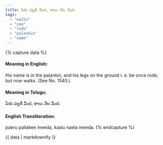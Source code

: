 ```yaml
---
title: పేరు పల్లకీ మీద, కాలు నేల మీద.
tags:
  - "walks"
  - "see"
  - "rode"
  - "palankin"
  - "name"
---
```


{% capture data %}
#### Meaning in English:
His name is in the palankin, and his legs on the ground
i. e. be once rode, but now walks.
(See No. 1540.)

#### Meaning in Telugu:
పేరు పల్లకీ మీద, కాలు నేల మీద.

#### English Transliteration:
paeru pallakee meeda, kaalu naela meeda.
{% endcapture %}

<div class="notice">{{ data | markdownify }}</div>

